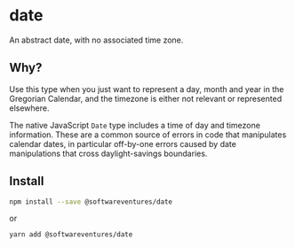 # date

An abstract date, with no associated time zone.


## Why?

Use this type when you just want to represent a day, month and year in the
Gregorian Calendar, and the timezone is either not relevant or represented
elsewhere.

The native JavaScript `Date` type includes a time of day and timezone
information. These are a common source of errors in code that manipulates
calendar dates, in particular off-by-one errors caused by date manipulations
that cross daylight-savings boundaries.


## Install

```bash
npm install --save @softwareventures/date
```

or

```bash
yarn add @softwareventures/date
```